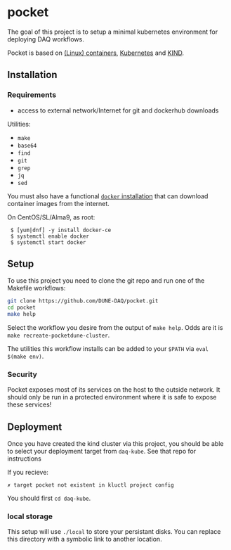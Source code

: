# pocket

The goal of this project is to setup a minimal kubernetes environment for deploying DAQ workflows.

Pocket is based on [(Linux) containers](https://docker.io), [Kubernetes](https://kubernetes.io) and [KIND](https://kind.sigs.k8s.io).

## Installation

### Requirements

- access to external network/Internet for git and dockerhub downloads

Utilities:

- `make`
- `base64`
- `find`
- `git`
- `grep`
- `jq`
- `sed`

You must also have a functional [`docker` installation](https://docs.docker.com/engine/install/) that can download container images from the internet.

On CentOS/SL/Alma9, as root:
```
 $ [yum|dnf] -y install docker-ce
 $ systemctl enable docker
 $ systemctl start docker
```

## Setup

To use this project you need to clone the git repo and run one of the Makefile workflows:

```bash
git clone https://github.com/DUNE-DAQ/pocket.git
cd pocket
make help
```

Select the workflow you desire from the output of `make help`.  Odds are it is `make recreate-pocketdune-cluster`.

The utilities this workflow installs can be added to your `$PATH` via `eval $(make env)`.

### Security

Pocket exposes most of its services on the host to the outside network. It should only be run in a protected environment where it is safe to expose these services!

## Deployment

Once you have created the kind cluster via this project, you should be able to select your deployment target from `daq-kube`. See that repo for instructions

If you recieve:

```
✗ target pocket not existent in kluctl project config
```

You should first `cd daq-kube`.

### local storage

This setup will use `./local` to store your persistant disks. You can replace this directory with a symbolic link to another location.
